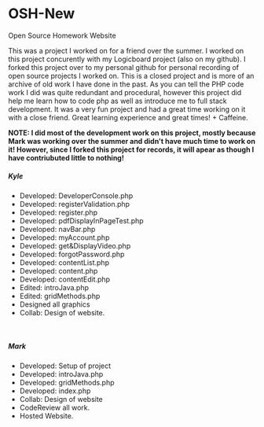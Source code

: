 # OSH-New
Open Source Homework Website

This was a project I worked on for a friend over the summer. I worked on this project concurently with my Logicboard project (also on my github). 
I forked this project over to my personal github for personal recording of open source projects I worked on. This is a closed project and is more
of an archive of old work I have done in the past. As you can tell the PHP code work I did was quite redundant and procedural, however this project 
did help me learn how to code php as well as introduce me to full stack development. It was a very fun project and had a great time working on it with 
a close friend. Great learning experience and great times! + Caffeine. 

<b>NOTE: I did most of the development work on this project, mostly because Mark was working over the summer and didn't have much time to work on it! However, since I forked this project for records, it will apear as though I have contriubuted little to nothing!</b>
<br/>
<h5>Kyle</h5>
<ul>
<li>Developed: DeveloperConsole.php</li>
<li>Developed: registerValidation.php</li>
<li>Developed: register.php</li>
<li>Developed: pdfDisplayInPageTest.php</li>
<li>Developed: navBar.php</li>
<li>Developed: myAccount.php</li>
<li>Developed: get&DisplayVideo.php</li>
<li>Developed: forgotPassword.php</li>
<li>Developed: contentList.php</li>
<li>Developed: content.php</li>
<li>Developed: contentEdit.php</li>
<li>Edited: introJava.php</li>
<li>Edited: gridMethods.php</li>
<li>Designed all graphics</li>
<li>Collab: Design of website.</li>
</ul>
<br/>
<h5>Mark</h5>
<ul>
<li>Developed: Setup of project</li>
<li>Developed: introJava.php</li>
<li>Developed: gridMethods.php</li>
<li>Developed: index.php</li>
<li>Collab: Design of website</li>
<li>CodeReview all work.</li>
<li>Hosted Website.</li>
</ul>
